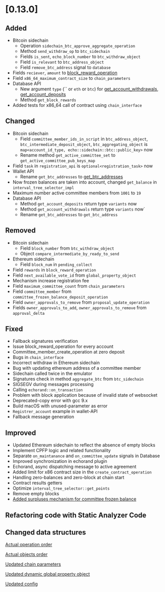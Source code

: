 # [0.13.0]

## Added
- Bitcoin sidechain
    - Operation `sidechain_btc_approve_aggregate_operation`
    - Method `send_withdraw_op` to `btc_sidechain`
    - Fields `is_sent`, `echo_block_number` to `btc_withdraw_object`
    - Field `is_relevant` to `btc_address_object`
    - Field `remove_btc_address` signal to `database`
- Fields `reciever`, `amount` to [block_reward_operation](/api-reference/echo-operations/block-reward.md#block_reward_operation)
- Field `x86_64_maximum_contract_size` to `chain_parameters`
- Database API
    - New argument `type` (`` or `eth` or `btc`) for [get_account_withdrawals](/api-reference/echo-node-api/database-api.md#get_account_withdrawals-account), [get_account_deposits](/api-reference/echo-node-api/database-api.md#get_account_deposits-account)
    - Method `get_block_rewards`
- Added tests for x86_64 call of contract using `chain_interface`

## Changed
- Bitcoin sidechain
	- Field `committee_member_ids_in_script` in `btc_address_object`, `btc_intermediate_deposit_object`, `btc_aggregating_object` is `map<account_id_type, echo::sidechain::btc::public_key>` now
	- Rename method `get_active_committee_set` to `get_active_committee_pub_keys_map`
- Field `task` in `registration_api` is `optional<registration_task>` now
- Wallet API
    - Rename `get_btc_addresses` to [get_btc_addresses](/api-reference/echo-wallet-api/README.md#get_btc_addresses-account)
- Now frozen balances are taken into account, changed `get_balance` in `interval_tree_selector_impl`
- Maximum number active committee members from `1001` to `19`
- Database API
    - Method `get_account_deposits` return type `variants` now
    - Method `get_account_withdrawals` return type `variants` now`
    - Rename `get_btc_addresses` to `get_btc_address`

## Removed
- Bitcoin sidechain
	- Field `block_number` from `btc_withdraw_object`
	- Object `compare_intermediate_by_ready_to_send`
- Ethereum sidechain
    - Field `block_num` in `pending_collect`
- Field `rewards` in `block_reward_operation`
- Field `next_available_vote_id` from `global_property_object`
- Mechanism increase registration fee
- Field `maximum_committee_count` from `chain_parameters`
- Field `committee_member` from `committee_frozen_balance_deposit_operation`
- Field `owner_approvals_to_remove` from `proposal_update_operation`
- Fields `owner_approvals_to_add`, `owner_approvals_to_remove` from `approval_delta`

## Fixed
- Fallback signatures verification
- Issue block_reward_operation for every account
- Committee_member_create_operation at zero deposit
- Bugs in `chain_interface`
- Incorrect withdraw in Ethereum sidechain
- Bug with updating ethereum address of a committee member
- Sidechain called twice in the emulator
- Signatures check in method `aggregate_btc` from `btc_sidechain`
- SIGSEGV during messages processing
- Calling `echorand::on_transaction`
- Problem with block application because of invalid state of websocket
- Deprecated-copy error with gcc 9.x
- Build macOS with unused-parameter as error
- `Registrer_account` example in wallet-API
- Fallback message generation

## Improved
- Updated Ethereum sidechain to reflect the absence of empty blocks
- Implement CPFP logic and related functionality
- Separate `on_maintanance` and `on_committee_update` signals in Database
- Improved synchronization in echorand plugin
- Echorand, async dispatching message to active agreement
- Added limit for x86 contract size in the `create_contract_operation`
- Handling zero-balances and zero-block at chain start
- Contract results getters
- Optimize `interval_tree_selector::get_points`
- Remove empty blocks
- [Added surpluses mechanism for committee frozen balance](/advanced/activate-committee-member.md#Withdrawal-of-surpluses)

## Refactoring code with Static Analyzer Code

## Changed data structures

[Actual operation order](/api-reference/echo-operations/operations-order.md)

[Actual objects order](/api-reference/echo-objects/objects-order.md)

[Updated chain parameters](/api-reference/echo-objects/chain-parameters.md)

[Updated dynamic global property object](/api-reference/echo-objects/dynamic-global-property-object.md)

[Updated config](/api-reference/echo-node-api/database-api.md#get_config)
